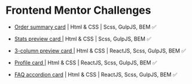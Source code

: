 # Frontend Mentor Challenges

- [Order summary card](https://github.com/arrizkyhp/frontendmentor/tree/master/order-summary-component-main) | Html & CSS | Scss, GulpJS, BEM ✅

- [Stats preview card ](https://github.com/arrizkyhp/frontendmentor/tree/master/stats-preview-card-component-main) | Html & CSS | Scss, GulpJS, BEM ✅

- [3-column preview card ](https://github.com/arrizkyhp/three-column-preview-card) | Html & CSS | ReactJS, Scss, GulpJS, BEM ✅

- [Profile card ](https://github.com/arrizkyhp/profile-card-component-main) | Html & CSS | ReactJS, Scss, GulpJS, BEM ✅

- [FAQ accordion card](https://github.com/arrizkyhp/faq-accordion-card-main) | Html & CSS | ReactJS, Scss, GulpJS, BEM ✅
